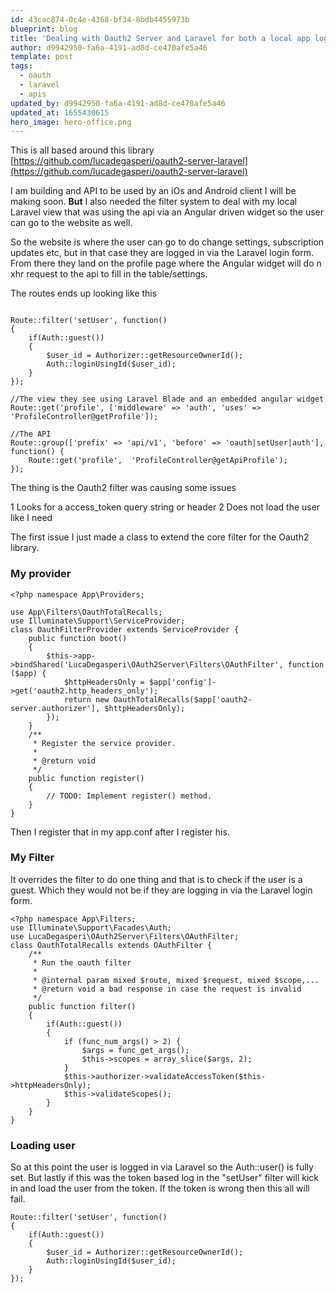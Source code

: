 ```yaml
---
id: 43cac874-0c4e-4368-bf34-8bdb4455973b
blueprint: blog
title: 'Dealing with Oauth2 Server and Laravel for both a local app login and for remote apps using Lucadegasperi/oauth2-server-laravel'
author: d9942950-fa6a-4191-ad8d-ce470afe5a46
template: post
tags:
  - oauth
  - laravel
  - apis
updated_by: d9942950-fa6a-4191-ad8d-ce470afe5a46
updated_at: 1655430615
hero_image: hero-office.png
---
```

This is all based around this library [https://github.com/lucadegasperi/oauth2-server-laravel](https://github.com/lucadegasperi/oauth2-server-laravel)

I am building and API to be used by an iOs and Android client I will be making soon. **But** I also needed the filter system to deal with my local Laravel view that was using the api via an Angular driven widget so the user can go to the website as well.

So the website is where the user can go to do change settings, subscription updates etc, but in that case they are logged in via the Laravel login form. From there they land on the profile page where the Angular widget will do n xhr request to the api to fill in the table/settings.

The routes ends up looking like this 

~~~

Route::filter('setUser', function()
{
	if(Auth::guest())
	{
		$user_id = Authorizer::getResourceOwnerId();
		Auth::loginUsingId($user_id);
	}
});

//The view they see using Laravel Blade and an embedded angular widget
Route::get('profile', ['middleware' => 'auth', 'uses' => 'ProfileController@getProfile']);

//The API
Route::group(['prefix' => 'api/v1', 'before' => 'oauth|setUser|auth'], function() {
	Route::get('profile',  'ProfileController@getApiProfile');
});
~~~

The thing is the Oauth2 filter was causing some issues

  1 Looks for a access_token query string or header
  2 Does not load the user like I need


The first issue I just made a class to extend the core filter for the Oauth2 library.

###  My provider 

~~~
<?php namespace App\Providers;

use App\Filters\OauthTotalRecalls;
use Illuminate\Support\ServiceProvider;
class OauthFilterProvider extends ServiceProvider {
    public function boot()
    {
        $this->app->bindShared('LucaDegasperi\OAuth2Server\Filters\OAuthFilter', function ($app) {
            $httpHeadersOnly = $app['config']->get('oauth2.http_headers_only');
            return new OauthTotalRecalls($app['oauth2-server.authorizer'], $httpHeadersOnly);
        });
    }
    /**
     * Register the service provider.
     *
     * @return void
     */
    public function register()
    {
        // TODO: Implement register() method.
    }
}
~~~

Then I register that in my app.conf after I register his.

### My Filter

It overrides the filter to do one thing and that is to check if the user is a guest. Which they would not be if they are logging in via the Laravel login form.

~~~
<?php namespace App\Filters;
use Illuminate\Support\Facades\Auth;
use LucaDegasperi\OAuth2Server\Filters\OAuthFilter;
class OauthTotalRecalls extends OAuthFilter {
    /**
     * Run the oauth filter
     *
     * @internal param mixed $route, mixed $request, mixed $scope,...
     * @return void a bad response in case the request is invalid
     */
    public function filter()
    {
        if(Auth::guest())
        {
            if (func_num_args() > 2) {
                $args = func_get_args();
                $this->scopes = array_slice($args, 2);
            }
            $this->authorizer->validateAccessToken($this->httpHeadersOnly);
            $this->validateScopes();
        }
    }
}
~~~

### Loading user

So at this point the user is logged in via Laravel so the Auth::user() is fully set. But lastly if this was the token based log in the "setUser" filter will kick in and load the user from the token. If the token is wrong then this all will fail.

~~~
Route::filter('setUser', function()
{
	if(Auth::guest())
	{
		$user_id = Authorizer::getResourceOwnerId();
		Auth::loginUsingId($user_id);
	}
});
~~~
